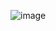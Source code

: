 ![image](https://github.com/companyakis/flutter-bootcamp-2024/assets/77589867/0f3bb50b-841b-4db2-babc-adb50671669d)
